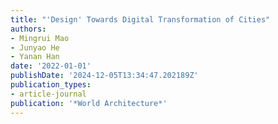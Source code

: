 ```yaml
---
title: "'Design' Towards Digital Transformation of Cities"
authors:
- Mingrui Mao
- Junyao He
- Yanan Han
date: '2022-01-01'
publishDate: '2024-12-05T13:34:47.202189Z'
publication_types:
- article-journal
publication: '*World Architecture*'
---
```

